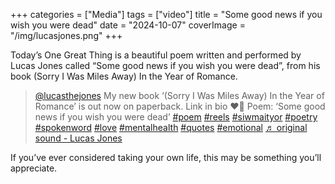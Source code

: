 +++
categories = ["Media"]
tags = ["video"]
title = "Some good news if you wish you were dead"
date = "2024-10-07"
coverImage = "/img/lucasjones.png"
+++

Today’s One Great Thing is a beautiful poem written and performed by Lucas Jones called “Some good news if you wish you were dead”, from his book (Sorry I Was Miles Away) In the Year of Romance.

<!--more-->

<blockquote class="tiktok-embed" cite="https://www.tiktok.com/@lucasthejones/video/7315026006392229152" data-video-id="7315026006392229152" style="max-width: 605px;min-width: 325px;" > <section> <a target="_blank" title="@lucasthejones" href="https://www.tiktok.com/@lucasthejones?refer=embed">@lucasthejones</a> My new book ‘(Sorry I Was Miles Away) In the Year of Romance’ is out now on paperback. Link in bio ❤️‍🔥 Poem: ‘Some good news if you wish you were dead’ <a title="poem" target="_blank" href="https://www.tiktok.com/tag/poem?refer=embed">#poem</a> <a title="reels" target="_blank" href="https://www.tiktok.com/tag/reels?refer=embed">#reels</a> <a title="siwmaityor" target="_blank" href="https://www.tiktok.com/tag/siwmaityor?refer=embed">#siwmaityor</a> <a title="poetry" target="_blank" href="https://www.tiktok.com/tag/poetry?refer=embed">#poetry</a> <a title="spokenword" target="_blank" href="https://www.tiktok.com/tag/spokenword?refer=embed">#spokenword</a> <a title="love" target="_blank" href="https://www.tiktok.com/tag/love?refer=embed">#love</a> <a title="mentalhealth" target="_blank" href="https://www.tiktok.com/tag/mentalhealth?refer=embed">#mentalhealth</a> <a title="quotes" target="_blank" href="https://www.tiktok.com/tag/quotes?refer=embed">#quotes</a> <a title="emotional" target="_blank" href="https://www.tiktok.com/tag/emotional?refer=embed">#emotional</a> <a target="_blank" title="♬ original sound - Lucas Jones" href="https://www.tiktok.com/music/original-sound-7315026083258010401?refer=embed">♬ original sound - Lucas Jones</a> </section> </blockquote> <script async src="https://www.tiktok.com/embed.js"></script>

If you’ve ever considered taking your own life, this may be something you’ll appreciate.
